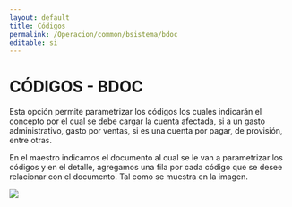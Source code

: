 ```yaml
---
layout: default
title: Códigos
permalink: /Operacion/common/bsistema/bdoc
editable: si
---
```


# CÓDIGOS - BDOC


Esta opción permite parametrizar los códigos los cuales indicarán el concepto por el cual se debe cargar la cuenta afectada, si a un gasto administrativo, gasto por ventas, si es una cuenta por pagar, de provisión, entre otras.

En el maestro indicamos el documento al cual se le van a parametrizar los códigos y en el detalle, agregamos una fila por cada código que se desee relacionar con el documento. Tal como se muestra en la imagen.

![](bdoc1.png)




